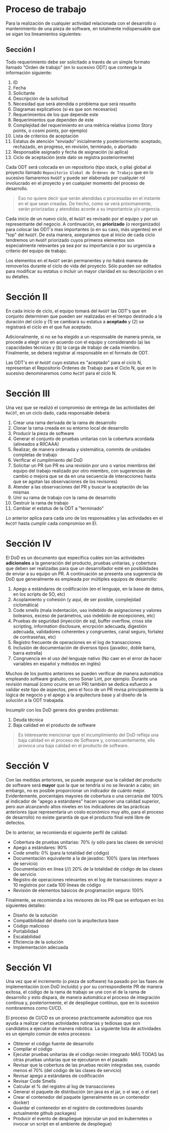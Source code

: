 # Proceso de trabajo

Para la realización de cualquier actividad relacionada con el desarrollo o mantenimiento de una pieza de software, en totalmente indispensable que se sigan los lineamientos siguientes:

## Sección I

Todo requerimiento debe ser solicitado a través de un simple formato llamado "Orden de trabajo" (en lo sucesivo ODT) que contenga la información siguiente:

1. ID
2. Fecha
3. Solicitante
4. Descripción de la solicitud
5. Necesidad que será atendida o problema que será resuelto
6. Diagramas explicativos (si es que son necesarios)
7. Requerimientos de los que depende este
8. Requerimientos que dependen de este
9. Complejidad del requerimiento en una métrica relativa (como Story points, o cosmi points, por ejemplo)
10. Lista de criterios de aceptación
11. Estatus de atención "enviado" inicialmente y posteriormente: aceptado, rechazado, en progreso, en revisión, terminado, o abortado
12. Responsable asignado y fecha de asignación (si aplica)
13. Ciclo de aceptación (este dato se registra posteriormente)

Cada ODT será colocada en un repositorio (tipo stack, o pila) global al proyecto llamado ```Repositorio Global de Órdenes de Trabajo``` que en lo sucesivo llamaremos ```ReGOT``` y puede ser elaborada por cualquier rol involucrado en el proyecto y en cualquier momento del proceso de desarrollo.

> Eso no quiere decir que serán atendidas o procesadas en el instante en el que sean creadas. De hecho, como se verá próximamente, serán priorizadas y atendidas acorde a su importantcia y/o urgencia.

Cada inicio de un nuevo ciclo, el ```ReGOT``` es revisado por el equipo y por un representante del negocio. A continuación, es **priorizado** (o reorganizado) para colocar las ODT's mas importantes (o en su caso, más urgentes) en el "top" del ```ReGOT```. De esta manera, aseguramos que al inicio de cada ciclo tendremos un ```ReGOT``` priorizado cuyos primeros elementos son especialmente relevantes ya sea por su importancia o por su urgencia a criterio del equipo de trabajo.

Los elementos en el ```ReGOT``` serán permanentes y no habrá manera de removerlos durante el ciclo de vida del proyecto. Sólo pueden ser editados para modificar su estatus o incluir un mayor claridad en su descripción o en su detalles.

# Sección II

En cada inicio de ciclo, el equipo tomará del ```ReGOT``` las ODT's que en conjunto determinen que pueden ser realizadas en el tiempo destinado a la duración del ciclo y (1) se cambiará su estatus a **aceptado** y (2) se registrará el ciclo en el que fue aceptado. 

Adicionalmente, si no se ha elegido a un responsable de manera previa, se procede a elegir uno en acuerdo con el equipo y considerando (a) las capacidades técnicas y (b) la carga de trabajo de cada miembro. Finalmente, se deberá registrar al responsable en el formato de ODT.

Las ODT's en el ```ReGOT``` cuyo estatus es "aceptado" para el ciclo N, representan el Repositorio Órdenes de Trabajo para el Ciclo N, que en lo sucesivo denominaremos como ```ReCOT``` para el ciclo N.

# Sección III

Una vez que se realizó el compromiso de entrega de las actividades del ```ReCOT```, en un ciclo dado, cada responsable deberá:
1. Crear una rama derivada de la rama de desarrollo
2. Clonar la rama creada en su entorno local de desarrollo
3. Producir la pieza de software
4. Generar el conjunto de pruebas unitarias con la cobertura acordada (alineados a RIICAAA)
5. Realizar, de manera ordenada y sistemática, commits de unidades completas de trabajo
6. Verificar el cumplimiento del DoD
7. Solicitar un PR (un PR es una revisión por uno o varios miembros del equipo del trabajo realizado por otro miembro, con sugerencias de cambio o mejora que se da en una secuencia de interacciones hasta que se agotan las observaciones de los revisores)
8. Atender a las observaciones del PR y buscar la aceptación de las mismas
9. Unir su rama de trabajo con la rama de desarrollo
10. Destruir la rama de trabajo
11. Cambiar el estatus de la ODT a "terminado" 

Lo anterior aplica para cada uno de los responsables y las actividades en el ```ReCOT``` hasta cumplir cada compromiso en El.

# Sección IV

El DoD es un documento que especifica cuáles son las actividades **adicionales** a la generación del producto, pruebas unitarias, y cobertura que deben ser realizadas para que un desarrollador esté en posibilidades de enviar a su equipo un PR. A continuación se presenta una sugerencia de DoD que generalmente es empleada por múltiples equipos de desarrollo:

1. Apego a estándares de codificación (en el lenguaje, en la base de datos, en los scripts de SO, etc)
2. Acoplamiento y cohesión (y aquí, de ser posible, complejidad ciclomática)
3. Code smells (mala indentación, uso indebido de asignaciones y valores boleanos, exceso de parámetros, uso indebido de excepciones, etc)
4. Pruebas de seguridad (inyección de sql, buffer overflow, cross site scripting, information disclosure, encrpción adecuada, digestión adecuada, validadores coherentes y congruentes, canal seguro, fortalez de contraseñas, etc)
5. Registro frecuente de operaciones en el log de transacciones
6. Inclusión de documentación de diversos tipos (javadoc, doble barra, barra estrella)
7. Congruencia en el uso del lenguaje nativo (No caer en el error de hacer variables en español y métodos en inglés)

Muchos de los puntos anteriores se pueden verificar de manera automática empleando software gratuito, como Sonar Lint, por ejemplo. Durante una revisión manual (como ocurre en un PR) también se dedica esfuerzo a validar este tipo de aspectos, pero el foco de un PR revisa principalmente la lógica de negocio y el apego a la arquitectura base y al diseño de la solución a la ODT trabajada.

Incumplir con los DoD genera dos grandes problemas:
1. Deuda técnica
2. Baja calidad en el producto de software

> Es interesante mencionar que el incumplimiento del DoD refleja una baja calidad en el proceso de Software y, consecuentemente, ello provoca una baja calidad en el producto de software.

# Sección V

Con las medidas anteriores, se puede asegurar que la calidad del producto de software será **mayor** que la que se tendría si no se llevarán a cabo; sin embargo, no es posible proporcionar un indicador de cuánto mejor. Evidentemente, porcentajes mayores de cobertura o una cercanía del 100% al indicador de "apego a estándares" hacen suponer una calidad superior, pero aun alcanzando altos niveles en los indicadores de las prácticas anteriores (que representaría un costo económico muy alto, para el proceso de desarrollo) no existe garantía de que el producto final esté libre de defectos.

De lo anterior, se recomienda el siguiente perfil de calidad: 

- Cobertura de pruebas unitarias: 70% (y sólo para las clases de servicio)
- Apego a estándares: 90%
- Code smells: 0% (para la totalidad del código)
- Documentación equivalente a la de javadoc: 100% (para las interfases de servicio)
- Documentación en línea (//) 20% de la totalidad de código de las clases de servicio
- Registro de operaciones relevantes en el log de transacciones: mayor a 10 registros por cada 100 líneas de código
- Revisión de elementos básicos de programación segura: 100%

Finalmente, se recomienda a los revisores de los PR que se enfoquen en los siguientes detalles:

- Diseño de la solución
- Compatibilidad del diseño con la arquitectura base
- Código malicioso
- Portabilidad
- Escalabilidad
- Eficiencia de la solución
- Implementación adecuada

# Sección VI

Una vez que el incremento (o pieza de software) ha pasado por las fases de implementación (con DoD incluído) y por su correspondiente PR de manera exitosa, el código de la rama de trabajo se une con el de la rama de desarrollo y esto dispara, de manera automática el proceso de integración continua y, posteriormente, el de despliegue continuo, que en lo sucesivo nombraremos como CI/CD.

El proceso de CI/CD es un proceso prácticamente automático que nos ayuda a realizar ciertas actividades rutinarias y tediosas que son candidatos a ejecutar de manera robótica. La siguiente lista de actividades es un ejemplo común de estos procesos:

- Obtener el código fuente de desarrollo
- Compilar el código
- Ejecutar pruebas unitarias de el código recién integrado MÁS TODAS las otras pruebas unitarias que se ejecutaron en el pasado
- Revisar que la cobertura de las pruebas recién integradas sea, cuando menos el 70% (del código de las clases de servicio)
- Revisar apego a estándares de codificación
- Revisar Code Smells
- Calcular el % del registro al log de transacciones
- Generar el paquete de distribución (en java es el jar, o el war, o el ear)
- Crear el contenedor del paquete (generalmente es un contenedor docker)
- Guardar el contenedor en el registro de contenedores (usando actualmente github packages)
- Producir el evento de despliegue (ejecutar un pod en kubernetes o invocar un script en el ambiente de despliegue)
